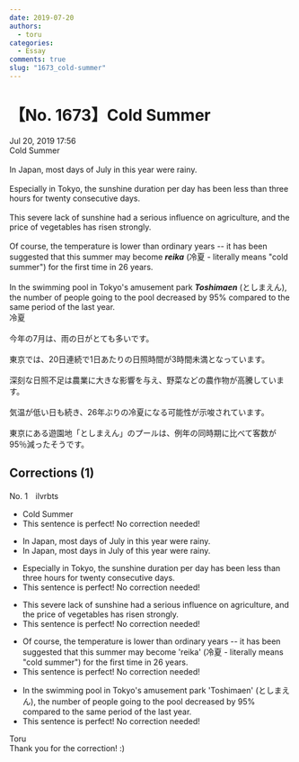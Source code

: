 ```yaml
---
date: 2019-07-20
authors:
  - toru
categories:
  - Essay
comments: true
slug: "1673_cold-summer"
---
```


# 【No. 1673】Cold Summer
<div class="date">Jul 20, 2019 17:56</div>
<div id="post"><div id="body_show_ori">
Cold Summer<br/><br/>In Japan, most days of July in this year were rainy.<br/><br/>Especially in Tokyo, the sunshine duration per day has been less than three hours for twenty consecutive days.<br/><br/>This severe lack of sunshine had a serious influence on agriculture, and the price of vegetables has risen strongly.<br/><br/>Of course, the temperature is lower than ordinary years -- it has been suggested that this summer may become <strong><em>reika</em></strong> (冷夏 - literally means "cold summer") for the first time in 26 years.<br/><br/>In the swimming pool in Tokyo's amusement park <strong><em>Toshimaen</em></strong> (としまえん), the number of people going to the pool decreased by 95% compared to the same period of the last year. 
</div></div>

<!-- more -->

<div id="post_ja"><div id="body_show_mo">
冷夏<br/><br/>今年の7月は、雨の日がとても多いです。<br/><br/>東京では、20日連続で1日あたりの日照時間が3時間未満となっています。<br/><br/>深刻な日照不足は農業に大きな影響を与え、野菜などの農作物が高騰しています。<br/><br/>気温が低い日も続き、26年ぶりの冷夏になる可能性が示唆されています。<br/><br/>東京にある遊園地「としまえん」のプールは、例年の同時期に比べて客数が95％減ったそうです。
</div></div>

## Corrections (1)
<div id="block"><div class="first_name"> No. 1　<span class="just_name">ilvrbts</span></div><div id="block2">
<ul class="correction_field">
<li class="incorrect">Cold Summer</li>
<li class="corrected perfect">This sentence is perfect! No correction needed!</li>
</ul>
<ul class="correction_field">
<li class="incorrect">In Japan, most days of July in this year were rainy.</li>
<li class="corrected correct">
In Japan, most days <span class="f_red">in </span>July <span class="f_red">of </span>this year were rainy.
</li>
</ul>
<ul class="correction_field">
<li class="incorrect">Especially in Tokyo, the sunshine duration per day has been less than three hours for twenty consecutive days.</li>
<li class="corrected perfect">This sentence is perfect! No correction needed!</li>
</ul>
<ul class="correction_field">
<li class="incorrect">This severe lack of sunshine had a serious influence on agriculture, and the price of vegetables has risen strongly.</li>
<li class="corrected perfect">This sentence is perfect! No correction needed!</li>
</ul>
<ul class="correction_field">
<li class="incorrect">Of course, the temperature is lower than ordinary years -- it has been suggested that this summer may become 'reika' (冷夏 - literally means "cold summer") for the first time in 26 years.</li>
<li class="corrected perfect">This sentence is perfect! No correction needed!</li>
</ul>
<ul class="correction_field">
<li class="incorrect">In the swimming pool in Tokyo's amusement park 'Toshimaen' (としまえん), the number of people going to the pool decreased by 95% compared to the same period of the last year.</li>
<li class="corrected perfect">This sentence is perfect! No correction needed!</li>
</ul>
</div><div class="name"><span class="just_name">Toru</span><br>
Thank you for the correction! :)
</div>
</div>
